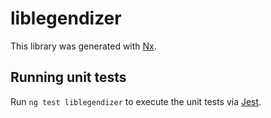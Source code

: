 # liblegendizer

This library was generated with [Nx](https://nx.dev).

## Running unit tests

Run `ng test liblegendizer` to execute the unit tests via [Jest](https://jestjs.io).
